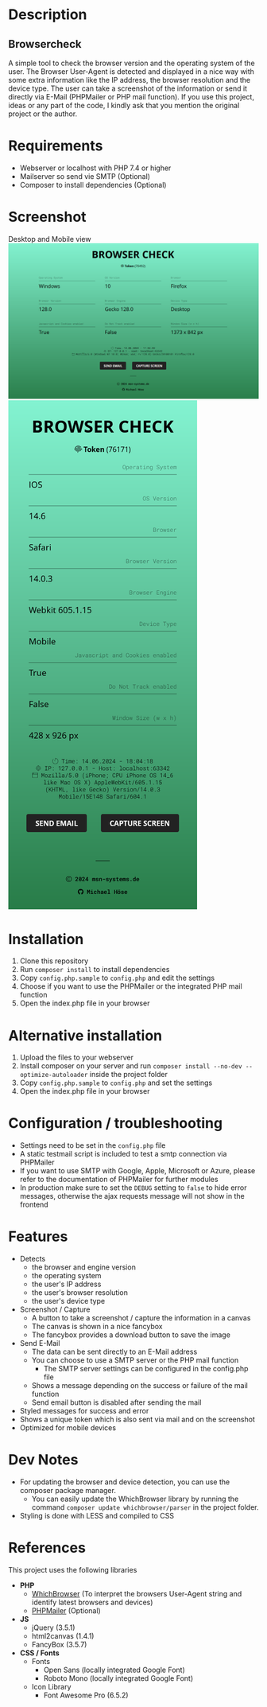 # Description
## Browsercheck
A simple tool to check the browser version and the operating system of the user.
The Browser User-Agent is detected and displayed in a nice way with some extra information like the IP address, the browser resolution and the device type.
The user can take a screenshot of the information or send it directly via E-Mail (PHPMailer or PHP mail function).
If you use this project, ideas or any part of the code, I kindly ask that you mention the original project or the author.

# Requirements
* Webserver or localhost with PHP 7.4 or higher
* Mailserver so send vie SMTP (Optional)
* Composer to install dependencies (Optional) 

# Screenshot
Desktop and Mobile view
![Screenshot](https://github.com/serial/php-browsercheck/blob/master/screenshot.png)  
![Screenshot Mobile](https://github.com/serial/php-browsercheck/blob/master/screenshot-mobile.png)

# Installation
1. Clone this repository
2. Run `composer install` to install dependencies
3. Copy `config.php.sample` to `config.php` and edit the settings
4. Choose if you want to use the PHPMailer or the integrated PHP mail function
5. Open the index.php file in your browser


# Alternative installation
1. Upload the files to your webserver
2. Install composer on your server and run `composer install --no-dev --optimize-autoloader` inside the project folder
3. Copy `config.php.sample` to `config.php` and set the settings
4. Open the index.php file in your browser


# Configuration / troubleshooting
* Settings need to be set in the `config.php` file
* A static testmail script is included to test a smtp connection via PHPMailer
* If you want to use SMTP with Google, Apple, Microsoft or Azure, please refer to the documentation of PHPMailer for further modules
* In production make sure to set the `DEBUG` setting to `false` to hide error messages, otherwise the ajax requests message will not show in the frontend

# Features
* Detects
  * the browser and engine version
  * the operating system
  * the user's IP address
  * the user's browser resolution
  * the user's device type
* Screenshot / Capture
  * A button to take a screenshot / capture the information in a canvas
  * The canvas is shown in a nice fancybox
  * The fancybox provides a download button to save the image
* Send E-Mail
  * The data can be sent directly to an E-Mail address
  * You can choose to use a SMTP server or the PHP mail function
    * The SMTP server settings can be configured in the config.php file
  * Shows a message depending on the success or failure of the mail function
  * Send email button is disabled after sending the mail
* Styled messages for success and error
* Shows a unique token which is also sent via mail and on the screenshot
* Optimized for mobile devices


# Dev Notes
- For updating the browser and device detection, you can use the composer package manager.
  - You can easily update the WhichBrowser library by running the command `composer update whichbrowser/parser` in the project folder.
- Styling is done with LESS and compiled to CSS



# References
This project uses the following libraries

* **PHP**
  * [WhichBrowser](https://github.com/WhichBrowser/Parser-PHP) (To interpret the browsers User-Agent string and identify latest browsers and devices)
  * [PHPMailer](https://github.com/PHPMailer/PHPMailer) (Optional)
* **JS**
  * jQuery (3.5.1)
  * html2canvas (1.4.1)
  * FancyBox (3.5.7)
* **CSS / Fonts**
  * Fonts
    * Open Sans (locally integrated Google Font)
    * Roboto Mono (locally integrated Google Font)
  * Icon Library
    * Font Awesome Pro (6.5.2)

